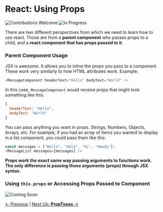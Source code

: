 # React: Using Props

![Contributions Welcome][contributing-badge]
![In Progress][in-progress-badge]

There are two different perspectives from which we need to learn how to use react. Those are from a **parent component** who passes props to a child, and a **react component that has props passed to it**.

### Parent Component Usage

JSX is awesome. It allows you to inline the props you pass to a component. These work very similarly to how HTML attributes work. Example:

```JavaScript
<MessageComponent headerText="Hello" bodyText="World" />
```

In this case, `MessageComponent` would receive props that might look something like this:

```JavaScript
{
  headerText: "Hello",
  bodyText: "World"
}
```

You can pass anything you want in props. Strings, Numbers, Objects, Arrays, etc. For example, if you had an array of items you wanted to display in a list component, you could pass them like this:

```JavaScript
const messages = ["Hello", "Hola", "Hi", "Howdy"];
<MessageList messages={messages} />
```

**Props work the exact same way passing arguments to functions work. The only difference is passing those arguments (props) through JSX syntax**.

### Using `this.props` or Accessing Props Passed to Component

![Coming Soon][coming-soon-badge]

[&#x2190; Previous](props.md) | [Next Up: **PropTypes** &#x2192;](proptypes.md)

[contributing-badge]: https://img.shields.io/badge/contributions-welcome!-4BADFF.svg
[coming-soon-badge]: https://img.shields.io/badge/coming-soon!-FF6262.svg
[in-progress-badge]: https://img.shields.io/badge/in-progress-EDE128.svg
[under-review-badge]: https://img.shields.io/badge/under-review-C486FF.svg
